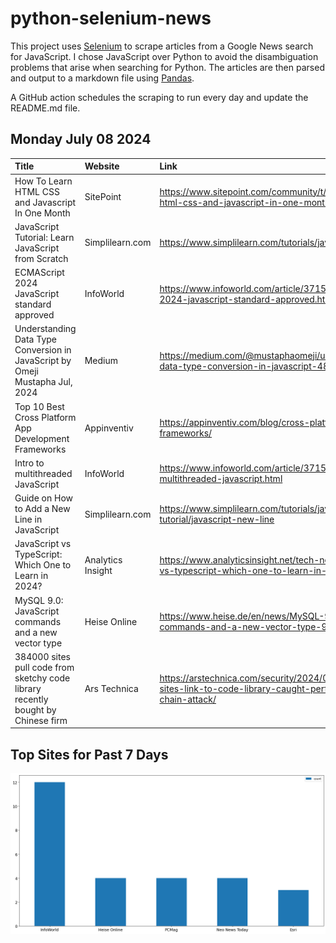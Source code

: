 # python-selenium-news

This project uses [Selenium](https://www.seleniumhq.org/) to scrape articles from a Google News search for JavaScript.
I chose JavaScript over Python to avoid the disambiguation problems that arise when searching for Python.
The articles are then parsed and output to a markdown file using [Pandas](https://pandas.pydata.org/).

A GitHub action schedules the scraping to run every day and update the README.md file.

## Monday July 08 2024


| Title                                                                            | Website           | Link                                                                                                              |
|:---------------------------------------------------------------------------------|:------------------|:------------------------------------------------------------------------------------------------------------------|
| How To Learn HTML CSS and Javascript In One Month                                | SitePoint         | https://www.sitepoint.com/community/t/how-to-learn-html-css-and-javascript-in-one-month/451024                    |
| JavaScript Tutorial: Learn JavaScript from Scratch                               | Simplilearn.com   | https://www.simplilearn.com/tutorials/javascript-tutorial                                                         |
| ECMAScript 2024 JavaScript standard approved                                     | InfoWorld         | https://www.infoworld.com/article/3715631/ecmascript-2024-javascript-standard-approved.html                       |
| Understanding Data Type Conversion in JavaScript  by Omeji Mustapha  Jul, 2024   | Medium            | https://medium.com/@mustaphaomeji/understanding-data-type-conversion-in-javascript-489b9c774ac8                   |
| Top 10 Best Cross Platform App Development Frameworks                            | Appinventiv       | https://appinventiv.com/blog/cross-platform-app-frameworks/                                                       |
| Intro to multithreaded JavaScript                                                | InfoWorld         | https://www.infoworld.com/article/3715643/intro-to-multithreaded-javascript.html                                  |
| Guide on How to Add a New Line in JavaScript                                     | Simplilearn.com   | https://www.simplilearn.com/tutorials/javascript-tutorial/javascript-new-line                                     |
| JavaScript vs TypeScript: Which One to Learn in 2024?                            | Analytics Insight | https://www.analyticsinsight.net/tech-news/javascript-vs-typescript-which-one-to-learn-in-2024                    |
| MySQL 9.0: JavaScript commands and a new vector type                             | Heise Online      | https://www.heise.de/en/news/MySQL-9-0-JavaScript-commands-and-a-new-vector-type-9789785.html                     |
| 384000 sites pull code from sketchy code library recently bought by Chinese firm | Ars Technica      | https://arstechnica.com/security/2024/07/384000-sites-link-to-code-library-caught-performing-supply-chain-attack/ |
## Top Sites for Past 7 Days

![Graph of Top Sites](https://raw.githubusercontent.com/dan-mba/python-selenium-news/main/last-week.png)
